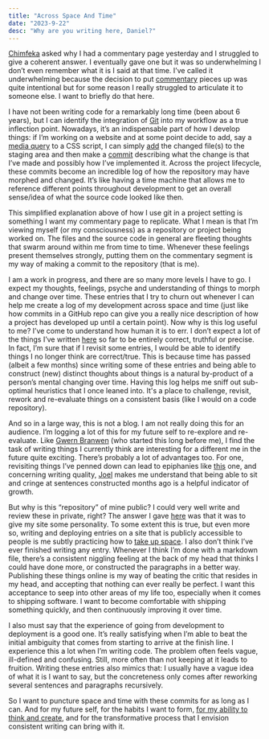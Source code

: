 ```yaml
---
title: "Across Space And Time"
date: "2023-9-22"
desc: "Why are you writing here, Daniel?"
---
```


[Chimfeka](https://aforawoke.com/) asked why I had a commentary page yesterday and I struggled to give a coherent answer. I eventually gave one but it was so underwhelming I don’t even remember what it is I said at that time. I’ve called it underwhelming because the decision to put [commentary](https://www.danieleta.com/commentary) pieces up was quite intentional but for some reason I really struggled to articulate it to someone else. I want to briefly do that here.

I have not been writing code for a remarkably long time (been about 6 years), but I can identify the integration of [Git](https://en.wikipedia.org/wiki/Git) into my workflow as a true inflection point. Nowadays, it’s an indispensable part of how I develop things: if I’m working on a website and at some point decide to add, say a [media query](https://www.danieleta.com/c/media-queries) to a CSS script, I can simply [add](https://www.atlassian.com/git/tutorials/saving-changes) the changed file(s) to the staging area and then make a [commit](<https://en.wikipedia.org/wiki/Commit_(version_control)>) describing what the change is that I’ve made and possibly how I’ve implemented it. Across the project lifecycle, these commits become an incredible log of how the repository may have morphed and changed. It’s like having a time machine that allows me to reference different points throughout development to get an overall sense/idea of what the source code looked like then.

This simplified explanation above of how I use git in a project setting is something I want my commentary page to replicate. What I mean is that I’m viewing myself (or my consciousness) as a repository or project being worked on. The files and the source code in general are fleeting thoughts that swarm around within me from time to time. Whenever these feelings present themselves strongly, putting them on the commentary segment is my way of making a commit to the repository (that is me).

I am a work in progress, and there are so many more levels I have to go. I expect my thoughts, feelings, psyche and understanding of things to morph and change over time. These entries that I try to churn out whenever I can help me create a log of my development across space and time (just like how commits in a GitHub repo can give you a really nice description of how a project has developed up until a certain point). Now why is this log useful to me? I’ve come to understand how human it is to err. I don’t expect a lot of the things I’ve written [here](https://www.danieleta.com/commentary) so far to be entirely correct, truthful or precise. In fact, I’m sure that if I revisit some entries, I would be able to identify things I no longer think are correct/true. This is because time has passed (albeit a few months) since writing some of these entries and being able to construct (new) distinct thoughts about things is a natural by-product of a person’s mental changing over time. Having this log helps me sniff out sub-optimal heuristics that I once leaned into. It's a place to challenge, revisit, rework and re-evaluate things on a consistent basis (like I would on a code repository).

And so in a large way, this is not a blog. I am not really doing this for an audience. I’m logging a lot of this for my future self to re-explore and re-evaluate. Like [Gwern Branwen](https://gwern.net/about#target-audience) (who started this long before me), I find the task of writing things I currently think are interesting for a different me in the future quite exciting. There’s probably a lot of advantages too. For one, revisiting things I’ve penned down can lead to epiphanies like [this](https://www.danieleta.com/c/nineteen) one, and concerning writing quality, [Joel](https://twitter.com/joeladejola) makes me understand that being able to sit and cringe at sentences constructed months ago is a helpful indicator of growth.

But why is this “repository” of mine public? I could very well write and review these in private, right? The answer I gave [here](https://www.danieleta.com/commentary) was that it was to give my site some personality. To some extent this is true, but even more so, writing and deploying entries on a site that is publicly accessible to people is me subtly practicing how to [take up space](https://www.danieleta.com/c/centre-forward-play). I also don’t think I’ve ever finished writing any entry. Whenever I think I’m done with a markdown file, there’s a consistent niggling feeling at the back of my head that thinks I could have done more, or constructed the paragraphs in a better way. Publishing these things online is my way of beating the critic that resides in my head, and accepting that nothing can ever really be perfect. I want this acceptance to seep into other areas of my life too, especially when it comes to shipping software. I want to become comfortable with shipping something quickly, and then continuously improving it over time.

I also must say that the experience of going from development to deployment is a good one. It’s really satisfying when I’m able to beat the initial ambiguity that comes from starting to arrive at the finish line. I experience this a lot when I’m writing code. The problem often feels vague, ill-defined and confusing. Still, more often than not keeping at it leads to fruition. Writing these entries also mimics that: I usually have a vague idea of what it is I want to say, but the concreteness only comes after reworking several sentences and paragraphs recursively.

So I want to puncture space and time with these commits for as long as I can. And for my future self, for the habits I want to form, [for my ability to think and create](https://michaelnotebook.com/wn/website_enhance.html), and for the transformative process that I envision consistent writing can bring with it.
